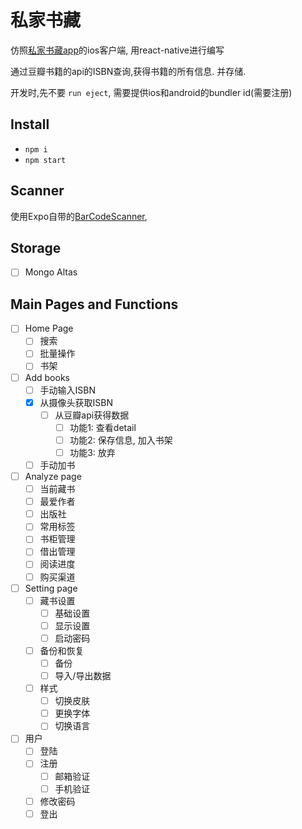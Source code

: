 # 私家书藏

仿照[私家书藏app](https://github.com/magaofei/bookCollection)的ios客户端, 用react-native进行编写

通过豆瓣书籍的api的ISBN查询,获得书籍的所有信息. 并存储.

开发时,先不要 `run eject`, 需要提供ios和android的bundler id(需要注册)

## Install
- `npm i`
- `npm start`

## Scanner
使用Expo自带的[BarCodeScanner](https://docs.expo.io/versions/latest/sdk/bar-code-scanner.md),

## Storage
- [ ] Mongo Altas

## Main Pages and Functions

- [ ] Home Page
  - [ ] 搜索
  - [ ] 批量操作
  - [ ] 书架
- [ ] Add books
  - [ ] 手动输入ISBN
  - [x] 从摄像头获取ISBN
    - [ ] 从豆瓣api获得数据
      - [ ] 功能1: 查看detail
      - [ ] 功能2: 保存信息, 加入书架
      - [ ] 功能3: 放弃
  - [ ] 手动加书
- [ ] Analyze page
  - [ ] 当前藏书
  - [ ] 最爱作者
  - [ ] 出版社
  - [ ] 常用标签
  - [ ] 书柜管理
  - [ ] 借出管理
  - [ ] 阅读进度
  - [ ] 购买渠道
- [ ] Setting page
  - [ ] 藏书设置
    - [ ] 基础设置
    - [ ] 显示设置
    - [ ] 启动密码
  - [ ] 备份和恢复
    - [ ] 备份
    - [ ] 导入/导出数据
  - [ ] 样式
    - [ ] 切换皮肤
    - [ ] 更换字体
    - [ ] 切换语言

- [ ] 用户
  - [ ] 登陆
  - [ ] 注册
    - [ ] 邮箱验证
    - [ ] 手机验证
  - [ ] 修改密码
  - [ ] 登出 